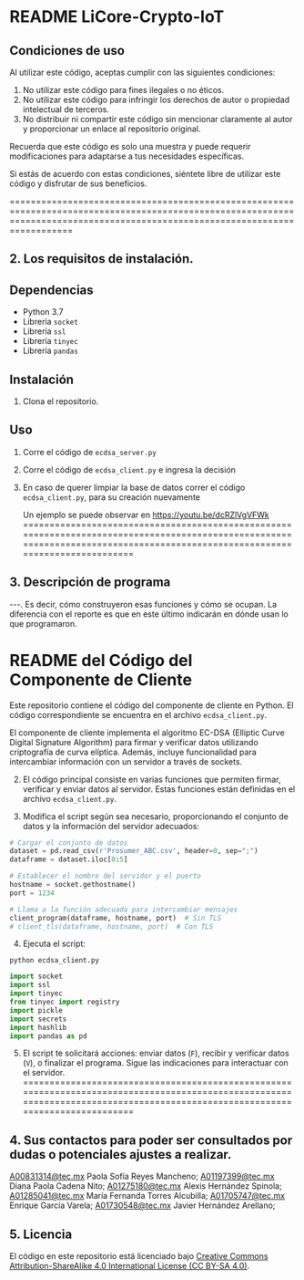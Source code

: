 # README LiCore-Crypto-IoT
## Condiciones de uso
Al utilizar este código, aceptas cumplir con las siguientes condiciones:

1. No utilizar este código para fines ilegales o no éticos.
3. No utilizar este código para infringir los derechos de autor o propiedad intelectual de terceros.
4. No distribuir ni compartir este código sin mencionar claramente al autor y proporcionar un enlace al repositorio original.

Recuerda que este código es solo una muestra y puede requerir modificaciones para adaptarse a tus necesidades específicas.

Si estás de acuerdo con estas condiciones, siéntete libre de utilizar este código y disfrutar de sus beneficios. 

==============================================================================================================================================================================
## 2. Los requisitos de instalación.
## Dependencias
- Python 3.7
- Librería `socket`
- Librería `ssl`
- Librería `tinyec`
- Librería `pandas`

## Instalación
1. Clona el repositorio.

## Uso
1. Corre el código de `ecdsa_server.py`
2. Corre el código de `ecdsa_client.py` e ingresa la decisión
3. En caso de querer limpiar la base de datos correr el código `ecdsa_client.py`, para su creación nuevamente

    Un ejemplo se puede observar en https://youtu.be/dcRZlVgVFWk
==============================================================================================================================================================================
## 3. Descripción de programa
---. Es decir, cómo construyeron esas funciones y cómo se ocupan. La diferencia con el reporte es que en este último indicarán en dónde usan lo que programaron.
# README del Código del Componente de Cliente

Este repositorio contiene el código del componente de cliente en Python. El código correspondiente se encuentra en el archivo `ecdsa_client.py`.

El componente de cliente implementa el algoritmo EC-DSA (Elliptic Curve Digital Signature Algorithm) para firmar y verificar datos utilizando criptografía de curva elíptica. Además, incluye funcionalidad para intercambiar información con un servidor a través de sockets.


2. El código principal consiste en varias funciones que permiten firmar, verificar y enviar datos al servidor. Estas funciones están definidas en el archivo `ecdsa_client.py`.

3. Modifica el script según sea necesario, proporcionando el conjunto de datos y la información del servidor adecuados:

```python
# Cargar el conjunto de datos
dataset = pd.read_csv(r'Prosumer_ABC.csv', header=0, sep=";")
dataframe = dataset.iloc[0:5]

# Establecer el nombre del servidor y el puerto
hostname = socket.gethostname()
port = 1234

# Llama a la función adecuada para intercambiar mensajes
client_program(dataframe, hostname, port)  # Sin TLS
# client_tls(dataframe, hostname, port)  # Con TLS
```

4. Ejecuta el script:

```shell
python ecdsa_client.py
```

```python
import socket
import ssl
import tinyec
from tinyec import registry
import pickle
import secrets
import hashlib
import pandas as pd
```

5. El script te solicitará acciones: enviar datos (`F`), recibir y verificar datos (`V`), o finalizar el programa. Sigue las indicaciones para interactuar con el servidor.
==============================================================================================================================================================================

## 4. Sus contactos para poder ser consultados por dudas o potenciales ajustes a realizar.
A00831314@tec.mx Paola Sofía Reyes Mancheno; 
A01197399@tec.mx Diana Paola Cadena Nito; 
A01275180@tec.mx Alexis Hernández Spinola; 
A01285041@tec.mx María Fernanda Torres Alcubilla; 
A01705747@tec.mx Enrique García Varela; 
A01730548@tec.mx Javier Hernández Arellano; 

## 5. Licencia
El código en este repositorio está licenciado bajo [Creative Commons Attribution-ShareAlike 4.0 International License (CC BY-SA 4.0)](https://creativecommons.org/licenses/by-sa/4.0/).
